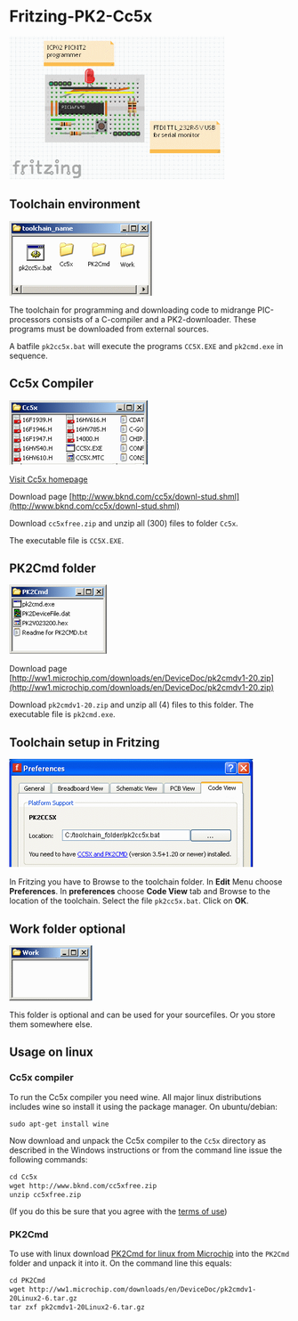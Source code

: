 # Fritzing-PK2-Cc5x

![Fritzing PIC](img/fritzing_pic16.gif)

## Toolchain environment

![Toolchain folders](img/toolchain_folders.gif)

The toolchain for programming and downloading code to midrange PIC-processors consists of a C-compiler and a PK2-downloader. These programs must be downloaded from external sources.

A batfile `pk2cc5x.bat` will execute the programs `CC5X.EXE` and `pk2cmd.exe` in sequence.


## Cc5x Compiler

![Cc5x - folder](img/cc5x_folder.gif)

[Visit Cc5x homepage](http://www.bknd.com/cc5x/)

Download page [http://www.bknd.com/cc5x/downl-stud.shml](http://www.bknd.com/cc5x/downl-stud.shml)

Download  `cc5xfree.zip`  and unzip all (300) files to folder `Cc5x`.

The executable file is `CC5X.EXE`.

## PK2Cmd folder

![PK2Cmd - folder](img/pk2_folder.gif)

Download page [http://ww1.microchip.com/downloads/en/DeviceDoc/pk2cmdv1-20.zip](http://ww1.microchip.com/downloads/en/DeviceDoc/pk2cmdv1-20.zip)

Download `pk2cmdv1-20.zip` and unzip all (4) files to this folder. The executable file is `pk2cmd.exe`.

## Toolchain setup in Fritzing

![Edit - Preferences - Path to toolchain](img/edit_preferences.gif)

In Fritzing you have to Browse to the toolchain folder. In **Edit** Menu choose **Preferences**. In **preferences** choose **Code View** tab and Browse to the location of the toolchain. Select the file  `pk2cc5x.bat`. Click on **OK**.

## Work folder optional

![Work - folder](img/work_folder.gif)

This folder is optional and can be used for your sourcefiles. Or you store them somewhere else.

## Usage on linux

### Cc5x compiler
To run the Cc5x compiler you need wine. All major linux distributions
includes wine so install it using the package manager. On
ubuntu/debian:
```
sudo apt-get install wine
```

Now download and unpack the Cc5x compiler to the `Cc5x` directory as
described in the Windows instructions or from the command line issue
the following commands:

```
cd Cc5x
wget http://www.bknd.com/cc5xfree.zip
unzip cc5xfree.zip
```
(If you do this be sure that you agree with the
[terms of use](http://www.bknd.com/cc5x/downl-stud.shtml))

### PK2Cmd
To use with linux download
[PK2Cmd for linux from Microchip](http://ww1.microchip.com/downloads/en/DeviceDoc/pk2cmdv1-20Linux2-6.tar.gz)
into the `PK2Cmd` folder and unpack it into it. On the command line
this equals:

```
cd PK2Cmd
wget http://ww1.microchip.com/downloads/en/DeviceDoc/pk2cmdv1-20Linux2-6.tar.gz
tar zxf pk2cmdv1-20Linux2-6.tar.gz
```
